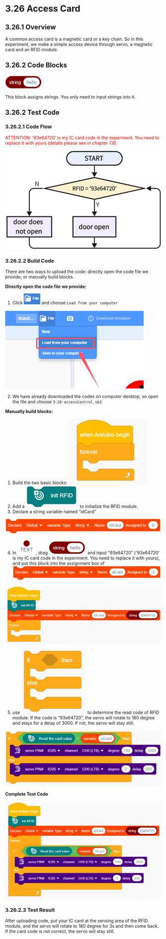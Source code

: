 # 3.26 Access Card

## 3.26.1 Overview

A common access card is a  magnetic card or a key chain. So in this experiment, we make a simple access device through servo, a magnetic card and an RFID module.

## 3.26.2 Code Blocks

![](./media/j62.png) 

This block assigns strings. You only need to input strings into it. 

## 3.26.2 Test Code

### 3.26.2.1 Code Flow

<p style="color:red;">ATTENTION: '93e64720' is my IC card code in the experiment. You need to replace it with yours (details please see in chapter 7.8).</p>

![6-26-2-1](./media/6-26-2-1.png)

### 3.26.2.2 Build Code

There are two ways to upload the code: directly open the code file we provide; or manually build blocks.

**Directly open the code file we provide:**

1. Click ![](./media/j68.png) and choose `Load from your computer`

![](./media/j67.png)

2. We have already downloaded the codes on computer desktop, so open the file and choose `3-26-accessControl.sb3`

**Manually build blocks:**

1. Build the two basic blocks:![6-1-4-1-1](./media/6-1-4-1-1.png)
2. Add a ![j27](./media/j27.png) to initialize the RFID module.
3. Declare a string variable named “idCard”

![6-26](./media/6-26-2-2-1.png)

4. In ![](./media/text.png),  drag ![](./media/j62.png) and input “93e64720” ('93e64720' is my IC card code in the experiment. You need to replace it with yours), and put this block into the assignment box of ![6-26](./media/6-26-2-2-1.png)

![6-26](./media/6-26-2-2-2.png)

5. use ![j16](./media/j16.png) to determine the read code of RFID module. If the code is “93e64720”, the servo will rotate to 180 degree and stays for a delay of 3000. If not, the servo will stay still.

![6-26](./media/6-26-2-2-3.png)

**Complete Test Code**

![6-26](./media/6-26-2-2-4.png)

### 3.26.2.3 Test Result

After uploading code, put your IC card at the sensing area of the RFID module, and the servo will rotate to 180 degree for 3s and then come back. If the card code is not correct, the servo will stay still.